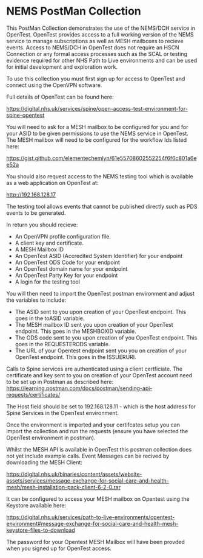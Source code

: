 # NEMS PostMan Collection
This PostMan Collection demonstrates the use of the NEMS/DCH service in OpenTest. OpenTest provides access to a full 
working version of the NEMS service to manage subscriptions as well as MESH mailboxes to recieve events. Access to NEMS/DCH in OpenTest does not require an HSCN Connection or any formal access processes such as the SCAL or testing evidence required for other NHS Path to Live environments and can be used for initial development and exploration work.

To use this collection you must first sign up for access to OpenTest and connect using the OpenVPN software.

Full details of OpenTest can be found here:

https://digital.nhs.uk/services/spine/open-access-test-environment-for-spine-opentest

You will need to ask for a MESH mailbox to be configured for you and for your ASID to be given permissions to use the NEMS service in OpenTest. The MESH mailbox will need to be configured for the workflow Ids listed here:

https://gist.github.com/elementechemlyn/61e55708602552254f6f6c801a6ee52a

You should also request access to the NEMS testing tool which is available as a web application on OpenTest at:

http://192.168.128.17

The testing tool allows events that cannot be published directly such as PDS events to be generated.

In return you should recieve:

* An OpenVPN profile configuration file.
* A client key and certificate.
* A MESH Mailbox ID
* An OpenTest ASID (Accredited System Identifier) for your endpoint
* An OpenTest ODS Code for your endpoint
* An OpenTest domain name for your endpoint
* An OpenTest Party Key for your endpoint
* A login for the testing tool

You will then need to import the OpenTest postman environment and adjust the variables to include:

* The ASID sent to you upon creation of your OpenTest endpoint. This goes in the toASID variable.
* The MESH mailbox ID sent you upon creation of your OpenTest endpoint. This goes in the MESHBOXID variable.
* The ODS code sent to you upon creation of you OpenTest endpoint. This goes in the REQUESTERODS variable.
* The URL of your Opentest endpoint sent you you on creation of your OpenTest endpoint. This goes in the ISSUERURI.

Calls to Spine services are authenticated using a client certficiate. The certificate and key sent to you on creation of your OpenTest account need to be set up in Postman as described here:
https://learning.postman.com/docs/postman/sending-api-requests/certificates/

The Host field should be set to 192.168.128.11  - which is the host address for Spine Services in the OpenTest environment.

Once the environment is imported and your certifcates setup you can import the collection and run the requests (ensure you have selected the OpenTest environment in postman).

Whilst the MESH API is available in OpenTest this postman collection does not yet include example calls. Event Messages can be recived by downloading the MESH Client:

https://digital.nhs.uk/binaries/content/assets/website-assets/services/message-exchange-for-social-care-and-health-mesh/mesh-installation-pack-client-6-2-0.rar

It can be configured to access your MESH mailbox on Opentest using the Keystore available here:

https://digital.nhs.uk/services/path-to-live-environments/opentest-environment#message-exchange-for-social-care-and-health-mesh-keystore-files-to-download

The password for your Opentest MESH Mailbox will have been provded when you signed up for OpenTest access.
